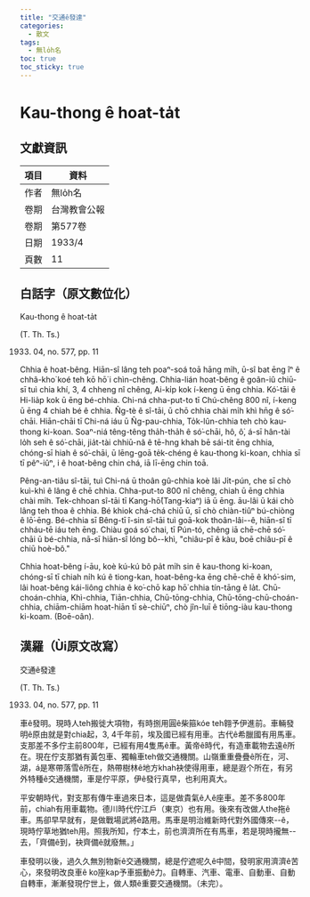```yaml
---
title: "交通ê發達"
categories:
  - 散文
tags:
  - 無lo̍h名
toc: true
toc_sticky: true
---
```


# Kau-thong ê hoat-ta̍t

## 文獻資訊

| 項目 | 資料 |
|---|---|
| 作者 | 無lo̍h名 |
| 卷期 | 台灣教會公報 |
| 卷期 | 第577卷 |
| 日期 | 1933/4 |
| 頁數 | 11 |

## 白話字（原文數位化）

Kau-thong ê hoat-ta̍t

(T. Th. Ts.)

1933. 04, no. 577, pp. 11

Chhia ê hoat-bêng. Hiān-sî lâng teh poaⁿ-soá toā hāng mi̍h, ū-sî bat ēng îⁿ ê chhâ-kho͘ koé teh kō hō͘ i chìn-chêng. Chhia-lián hoat-bêng ê goân-iû chiū-sī tuì chia khí, 3, 4 chheng nî chêng, Ai-ki̍p kok í-keng ū ēng chhia. Kó͘-tāi ê Hi-lia̍p kok ū ēng bé-chhia. Chi-ná chha-put-to tī Chú-chêng 800 nî, í-keng ū ēng 4 chiah bé ê chhia. N̂g-tè ê sî-tāi, ū chō chhia chài mi̍h khì hn̄g ê só͘-chāi. Hiān-chāi tī Chi-ná iáu ū N̂g-pau-chhia, To̍k-lûn-chhia teh chò kau-thong ki-koan. Soaⁿ-niá têng-têng tha̍h-tha̍h ê só͘-chāi, hô, ô͘, á-sī hân-tài lo̍h seh ê só͘-chāi, jia̍t-tài chhiū-nâ ê tē-hng khah bē sái-tit ēng chhia, chóng-sī hiah ê só͘-chāi, ū lēng-goā te̍k-chéng ê kau-thong ki-koan, chhia sī tī pêⁿ-iûⁿ, i ê hoat-bêng chin chá, iā lī-ēng chin toā.

Pêng-an-tiâu sî-tāi, tuì Chi-ná ū thoân gû-chhia koè lâi Ji̍t-pún, che sī chò kuì-khì ê lâng ê chē chhia. Chha-put-to 800 nî chêng, chiah ū ēng chhia chài mi̍h. Tek-chhoan sî-tāi tī Kang-hō͘(Tang-kiaⁿ) iā ū ēng. āu-lâi ū kái chò lâng teh thoa ê chhia. Bé khiok chá-chá chiū ū, sī chò chiàn-tiûⁿ bú-chiòng ê lō͘-ēng. Bé-chhia sī Bêng-tī î-sin sî-tāi tuì goā-kok thoân-lâi--ê, hiān-sî tī chháu-tē iáu teh ēng. Chiàu goá só͘ chai, tī Pún-tó, chêng iā chē-chē só͘-chāi ū bé-chhia, nā-sī hiān-sî lóng bô--khì, "chiâu-pī ê kàu, boē chiâu-pī ê chiū hoè-bô."

Chhia hoat-bêng í-āu, koè kú-kú bô pa̍t mi̍h sin ê kau-thong ki-koan, chóng-sī tī chiah ni̍h kú ê tiong-kan, hoat-bêng-ka ēng chē-chē ê khó͘-sim, lâi hoat-bêng kái-liông chhia ê ko͘-chō kap hō͘ chhia tín-tāng ê la̍t. Chū-choán-chhia, Khì-chhia, Tiān-chhia, Chū-tōng-chhia, Chū-tōng-chū-choán-chhia, chiām-chiām hoat-hiān tī sè-chiūⁿ, chò jîn-luī ê tiōng-iàu kau-thong ki-koam. (Boē-oân).

## 漢羅（Ùi原文改寫）

交通ê發達

(T. Th. Ts.)

1933. 04, no. 577, pp. 11

車ê發明。現時人teh搬徙大項物，有時捌用圓ê柴箍kóe teh翱予伊進前。車輛發明ê原由就是對chia起，3, 4千年前，埃及國已經有用車。古代ê希臘國有用馬車。支那差不多佇主前800年，已經有用4隻馬ê車。黃帝ê時代，有造車載物去遠ê所在。現在佇支那猶有黃包車、獨輪車teh做交通機關。山嶺重重疊疊ê所在，河、湖，á是寒帶落雪ê所在，熱帶樹林ê地方khah袂使得用車，總是遐个所在，有另外特種ê交通機關，車是佇平原，伊ê發行真早，也利用真大。

平安朝時代，對支那有傳牛車過來日本，這是做貴氣ê人ê座車。差不多800年前，chiah有用車載物。德川時代佇江戶（東京）也有用。後來有改做人the拖ê車。馬卻早早就有，是做戰場武將ê路用。馬車是明治維新時代對外國傳來--ê，現時佇草地猶teh用。照我所知，佇本土，前也濟濟所在有馬車，若是現時攏無--去，「齊備ê到，袂齊備ê就廢無。」

車發明以後，過久久無別物新ê交通機關，總是佇遮呢久ê中間，發明家用濟濟ê苦心，來發明改良車ê ko͘座kap予車振動ê力。自轉車、汽車、電車、自動車、自動自轉車，漸漸發現佇世上，做人類ê重要交通機關。（未完）。
